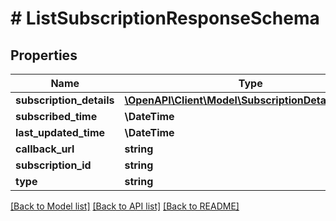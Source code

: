 # # ListSubscriptionResponseSchema

## Properties

Name | Type | Description | Notes
------------ | ------------- | ------------- | -------------
**subscription_details** | [**\OpenAPI\Client\Model\SubscriptionDetailsSchema**](SubscriptionDetailsSchema.md) |  | [optional]
**subscribed_time** | **\DateTime** |  | [optional]
**last_updated_time** | **\DateTime** |  | [optional]
**callback_url** | **string** |  | [optional]
**subscription_id** | **string** |  | [optional]
**type** | **string** |  | [optional]

[[Back to Model list]](../../README.md#models) [[Back to API list]](../../README.md#endpoints) [[Back to README]](../../README.md)

